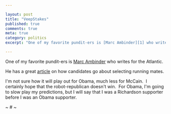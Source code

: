 ```yaml
---

layout: post
title: "VeepStakes"
published: true
comments: true
meta: true
category: politics
excerpt: "One of my favorite pundit-ers is [Marc Ambinder][1] who writes for the Atlantic."

---
```


One of my favorite pundit-ers is [Marc Ambinder][1] who writes for the Atlantic.

 [1]: http://marcambinder.theatlantic.com/

He has a great [article][2] on how candidates go about selecting running mates.  

 [2]: http://marcambinder.theatlantic.com/cgi-bin/mt/mt-tb.cgi/21712

I'm not sure how it will play out for Obama, much less for McCain.  I certainly hope that the robot-republican doesn't win.  For Obama, I'm going to slow play my predictions, but I will say that I was a Richardson supporter before I was an Obama supporter.

~ # ~